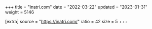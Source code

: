 +++
title = "inatri.com"
date = "2022-03-22"
updated = "2023-01-31"
weight = 5146

[extra]
source = "https://inatri.com/"
ratio = 42
size = 5
+++
